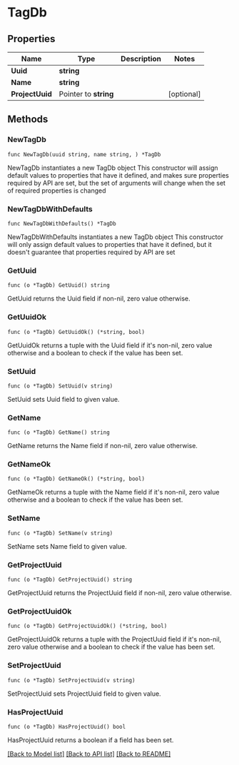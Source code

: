# TagDb

## Properties

Name | Type | Description | Notes
------------ | ------------- | ------------- | -------------
**Uuid** | **string** |  | 
**Name** | **string** |  | 
**ProjectUuid** | Pointer to **string** |  | [optional] 

## Methods

### NewTagDb

`func NewTagDb(uuid string, name string, ) *TagDb`

NewTagDb instantiates a new TagDb object
This constructor will assign default values to properties that have it defined,
and makes sure properties required by API are set, but the set of arguments
will change when the set of required properties is changed

### NewTagDbWithDefaults

`func NewTagDbWithDefaults() *TagDb`

NewTagDbWithDefaults instantiates a new TagDb object
This constructor will only assign default values to properties that have it defined,
but it doesn't guarantee that properties required by API are set

### GetUuid

`func (o *TagDb) GetUuid() string`

GetUuid returns the Uuid field if non-nil, zero value otherwise.

### GetUuidOk

`func (o *TagDb) GetUuidOk() (*string, bool)`

GetUuidOk returns a tuple with the Uuid field if it's non-nil, zero value otherwise
and a boolean to check if the value has been set.

### SetUuid

`func (o *TagDb) SetUuid(v string)`

SetUuid sets Uuid field to given value.


### GetName

`func (o *TagDb) GetName() string`

GetName returns the Name field if non-nil, zero value otherwise.

### GetNameOk

`func (o *TagDb) GetNameOk() (*string, bool)`

GetNameOk returns a tuple with the Name field if it's non-nil, zero value otherwise
and a boolean to check if the value has been set.

### SetName

`func (o *TagDb) SetName(v string)`

SetName sets Name field to given value.


### GetProjectUuid

`func (o *TagDb) GetProjectUuid() string`

GetProjectUuid returns the ProjectUuid field if non-nil, zero value otherwise.

### GetProjectUuidOk

`func (o *TagDb) GetProjectUuidOk() (*string, bool)`

GetProjectUuidOk returns a tuple with the ProjectUuid field if it's non-nil, zero value otherwise
and a boolean to check if the value has been set.

### SetProjectUuid

`func (o *TagDb) SetProjectUuid(v string)`

SetProjectUuid sets ProjectUuid field to given value.

### HasProjectUuid

`func (o *TagDb) HasProjectUuid() bool`

HasProjectUuid returns a boolean if a field has been set.


[[Back to Model list]](../README.md#documentation-for-models) [[Back to API list]](../README.md#documentation-for-api-endpoints) [[Back to README]](../README.md)


